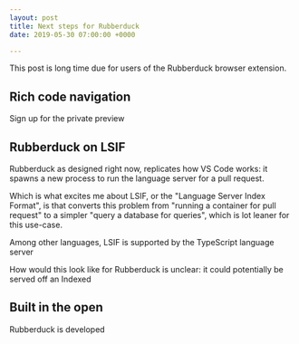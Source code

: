 ```yaml
---
layout: post
title: Next steps for Rubberduck
date: 2019-05-30 07:00:00 +0000

---
```

This post is long time due for users of the Rubberduck browser extension. 

## Rich code navigation

Sign up for the private preview

## Rubberduck on LSIF

Rubberduck as designed right now, replicates how VS Code works: it spawns a new process to run the language server for a pull request.

Which is what excites me about LSIF, or the "Language Server Index Format", is that converts this problem from "running a container for pull request" to a simpler "query a database for queries", which is lot leaner for this use-case.

Among other languages, LSIF is supported by the TypeScript language server

How would this look like for Rubberduck is unclear: it could potentially be served off an Indexed 

## Built in the open

Rubberduck is developed